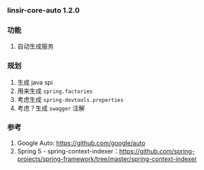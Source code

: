 ### linsir-core-auto  1.2.0
### 功能
1. 自动生成服务

### 规划
1. 生成 java spi
2. 用来生成 `spring.factories`
3. 考虑生成 `spring-devtools.properties`
4. 考虑？生成 `swagger` 注解

### 参考
1. Google Auto: https://github.com/google/auto
2. Spring 5 - spring-context-indexer：https://github.com/spring-projects/spring-framework/tree/master/spring-context-indexer

